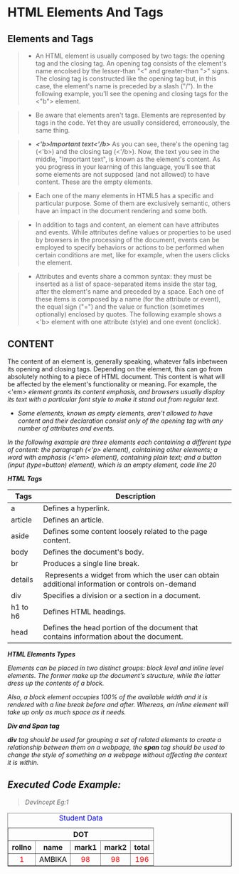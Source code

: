 # HTML Elements And Tags 

## Elements and Tags

> - An HTML element is usually composed by two tags: the opening tag and the closing tag. An opening tag consists of the element's name encolsed by the lesser-than "<" and greater-than ">" signs. The closing tag is constructed like the opening tag but, in this case, the element's name is preceded by a slash ("/"). In the following example, you'll see the opening and closing tags for the <"b"> element.

> - Be aware that elements aren't tags. Elements are represented by tags in the code. Yet they are usually considered, erroneously, the same thing.



> - ***<'b>Important text<'/b>*** As you can see, there's the opening tag (<'b>) and the closing tag (<'/b>). Now, the text you see in the middle, "Important text", is known as the element's content. As you progress in your learning of this language, you'll see that some elements are not supposed (and not allowed) to have content. These are the empty elements.

> - Each one of the many elements in HTML5 has a specific and particular purpose. Some of them are exclusively semantic, others have an impact in the document rendering and some both.

> - In addition to tags and content, an element can have attributes and events. While attributes define values or properties to be used by browsers in the processing of the document, events can be employed to specify behaviors or actions to be performed when certain conditions are met, like for example, when the users clicks the element.

> - Attributes and events share a common syntax: they must be inserted as a list of space-separated items inside the star tag, after the element's name and preceded by a space. Each one of these items is composed by a name (for the attribute or event), the equal sign ("=") and the value or function (sometimes optionally) enclosed by quotes. The following example shows a <'b> element with one attribute (style) and one event (onclick).

## CONTENT

The content of an element is, generally speaking, whatever falls inbetween its opening and closing tags. Depending on the element, this can go from absolutely nothing to a piece of HTML document. This content is what will be affected by the element's functionality or meaning. For example, the <'em><em> element grants its content emphasis, and browsers usually display its text with a particular font style to make it stand out from regular text.

* Some elements, known as empty elements, aren't allowed to have content and their declaration consist only of the opening tag with any number of attributes and events.

In the following example are three elements each containing a different type of content: the paragraph (<'p> element), cointaining other elements; a word with emphasis (<'em> element), containing plain text; and a button (input (type=button) element), which is an empty element, code line 20

 **HTML Tags**

|       Tags                            |     Description                                                                                |
|---------------------------------------|------------------------------------------------------------------------------------------------|
|      a                                | Defines a hyperlink.                                                                           |
|      article                          | Defines an article.                                                                            | 
|      aside                            | Defines some content loosely related to the page content.                                      |
|      body                             | Defines the document's body.                                                                   |
|      br                               | Produces a single line break.                                                                  |
|     details                           | Represents a widget from which the user can obtain additional information or controls on-demand|
|     div                               | Specifies a division or a section in a document.                                               |
|     h1 to h6                          | Defines HTML headings.                                                                         |
|     head                              | Defines the head portion of the document that contains information about the document.         |
                                 
                                 
  
 **HTML Elements Types**
 
Elements can be placed in two distinct groups: block level and inline level elements. The former make up the document's structure, while the latter dress up the contents of a block.

Also, a block element occupies 100% of the available width and it is rendered with a line break before and after. Whereas, an inline element will take up only as much space as it needs.

 **Div and Span tag**
  
  **div** tag should be used for grouping a set of related elements to create a relationship between them on a webpage, the **span** tag should be used to change the style of something on a webpage without affecting the context it is within. 
  
 ## Executed Code Example: 
 
 > DevIncept Eg:1
 

<center>
<table border="1" cellspacing="10px" cellpadding="10px" width="500px">
<caption style="color:blue;">Student Data</caption>
<tr>
<th colspan="5">DOT</th>
</tr>
<tr>
<th> rollno </th>
<th> name</th>
<th> mark1 </th>
<th> mark2</th>
<th>total</th>
</tr>
<tr style="text-align: center; color: red">
<td>1</td>
<td style="color: black;">AMBIKA</td>
<td>98</td>
<td>98</td>
<td>196</td>
</tr>

</table>
</center>

<br>

<br>

<br>


